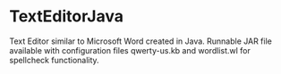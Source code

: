 # TextEditorJava
Text Editor similar to Microsoft Word created in Java. Runnable JAR file available with configuration files qwerty-us.kb and wordlist.wl 
for spellcheck functionality.
